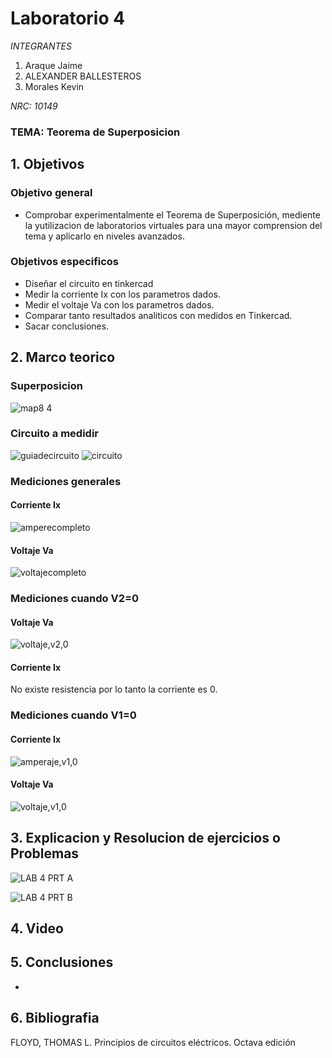 # Laboratorio 4
*INTEGRANTES*

1. Araque Jaime
2. ALEXANDER BALLESTEROS
3. Morales Kevin

*NRC: 10149*
### TEMA: Teorema de Superposicion
## 1. Objetivos
### Objetivo general
* Comprobar experimentalmente el Teorema de Superposición, mediente la yutilizacion de laboratorios virtuales para una mayor comprension del tema y aplicarlo en niveles avanzados.
### Objetivos especificos
* Diseñar el circuito en tinkercad
* Medir la corriente Ix con los parametros dados.
* Medir el voltaje Va con los parametros dados.
* Comparar tanto resultados analiticos con medidos en Tinkercad.
* Sacar conclusiones.
## 2. Marco teorico
### Superposicion
![map8 4](https://user-images.githubusercontent.com/93224166/146941064-0a08a947-73b1-45eb-b965-748f38d7e2a0.png)
### Circuito a medidir
![guiadecircuito](https://user-images.githubusercontent.com/93224166/147187615-110761e6-d8fd-426b-80c4-941c56690e0e.png)
![circuito](https://user-images.githubusercontent.com/93224166/147187614-207d1dc5-bb7e-4635-ba30-2863fbeac7a6.png)

### Mediciones generales
#### Corriente Ix
![amperecompleto](https://user-images.githubusercontent.com/93224166/147189369-cb26e1eb-3fd4-4997-8e69-4b66b32eef78.png)

#### Voltaje Va
![voltajecompleto](https://user-images.githubusercontent.com/93224166/147187617-8b922e1d-9885-4554-bc59-c1c527758481.png)

### Mediciones cuando V2=0
#### Voltaje Va
![voltaje,v2,0](https://user-images.githubusercontent.com/93224166/147189921-84200b72-5ed8-43dc-a2d5-728ed6593754.png)

#### Corriente Ix
No existe resistencia por lo tanto la corriente es 0.

### Mediciones cuando V1=0
#### Corriente Ix
![amperaje,v1,0](https://user-images.githubusercontent.com/93224166/147187611-5a24b6c2-cdb9-4d4d-8a07-df9205a31f1e.png)

#### Voltaje Va
![voltaje,v1,0](https://user-images.githubusercontent.com/93224166/147187612-e5fd0889-8e7c-4b1f-ad3c-0f280755b203.png)

## 3. Explicacion y Resolucion de ejercicios o Problemas

![LAB 4 PRT A](https://user-images.githubusercontent.com/93951775/147198880-1769e365-c4ca-4d5f-aff2-ba2fc126d31c.JPG)

![LAB 4 PRT B](https://user-images.githubusercontent.com/93951775/147198892-ed8926f3-2d18-49fb-a5fe-a1805a1f1277.JPG)

## 4. Video

## 5. Conclusiones
* 
## 6. Bibliografia
FLOYD, THOMAS L.
Principios de circuitos eléctricos. Octava edición
